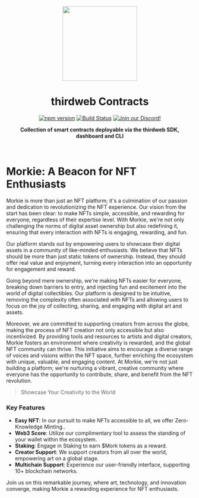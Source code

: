 <p align="center">
<br />
<a href="https://thirdweb.com"><img src="https://i.ibb.co/7KC9SBS/750x250-Transparent-Logo.png" width="200" alt=""/></a>
<br />
</p>
<h1 align="center">thirdweb Contracts</h1>
<p align="center">
<a href="https://www.npmjs.com/package/@thirdweb-dev/contracts"><img src="https://img.shields.io/npm/v/@thirdweb-dev/contracts?color=red&logo=npm" alt="npm version"/></a>
<a href="https://github.com/thirdweb-dev/contracts/actions"><img alt="Build Status" src="https://github.com/thirdweb-dev/contracts/actions/workflows/tests.yml/badge.svg"/></a>
<a href="https://discord.gg/thirdweb"><img alt="Join our Discord!" src="https://img.shields.io/discord/834227967404146718.svg?color=7289da&label=discord&logo=discord&style=flat"/></a>

</p>
<p align="center"><strong>Collection of smart contracts deployable via the thirdweb SDK, dashboard and CLI</strong></p>
<br />



# Morkie: A Beacon for NFT Enthusiasts

Morkie is more than just an NFT platform; it's a culmination of our passion and dedication to revolutionizing the NFT experience. Our vision from the start has been clear: to make NFTs simple, accessible, and rewarding for everyone, regardless of their expertise level. With Morkie, we're not only challenging the norms of digital asset ownership but also redefining it, ensuring that every interaction with NFTs is engaging, rewarding, and fun.

Our platform stands out by empowering users to showcase their digital assets in a community of like-minded enthusiasts. We believe that NFTs should be more than just static tokens of ownership. Instead, they should offer real value and enjoyment, turning every interaction into an opportunity for engagement and reward.

Going beyond mere ownership, we're making NFTs easier for everyone, breaking down barriers to entry, and injecting fun and excitement into the world of digital collectibles. Our platform is designed to be intuitive, removing the complexity often associated with NFTs and allowing users to focus on the joy of collecting, sharing, and engaging with digital art and assets.

Moreover, we are committed to supporting creators from across the globe, making the process of NFT creation not only accessible but also incentivized. By providing tools and resources to artists and digital creators, Morkie fosters an environment where creativity is rewarded, and the global NFT community can thrive. This initiative aims to encourage a diverse range of voices and visions within the NFT space, further enriching the ecosystem with unique, valuable, and engaging content. At Morkie, we're not just building a platform; we're nurturing a vibrant, creative community where everyone has the opportunity to contribute, share, and benefit from the NFT revolution.
 
 > Showcase Your Creativity to the World

### Key Features

- **Easy NFT**: In our pursuit to make NFTs accessible to all, we offer Zero-Knowledge Minting..
- **Web3 Score**: Utilize our complimentary tool to assess the standing of your wallet within the ecosystem.
- **Staking**: Engage in Staking to earn $Mork tokens as a reward.
- **Creator Support**: We support creators from all over the world, empowering art on a global stage.
- **Multichain Support**: Experience our user-friendly interface, supporting 10+ blockchain networks.

Join us on this remarkable journey, where art, technology, and innovation converge, making Morkie a rewarding experience for NFT enthusiasts.
